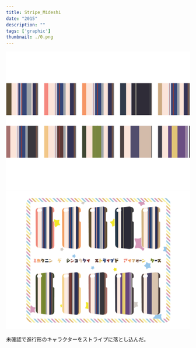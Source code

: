 ```yaml
---
title: Stripe_Mideshi
date: "2015"
description: ""
tags: ['graphic']
thumbnail: ./0.png
---
```


![1](./1.png)
![1](./2.png)

未確認で進行形のキャラクターをストライプに落とし込んだ。
